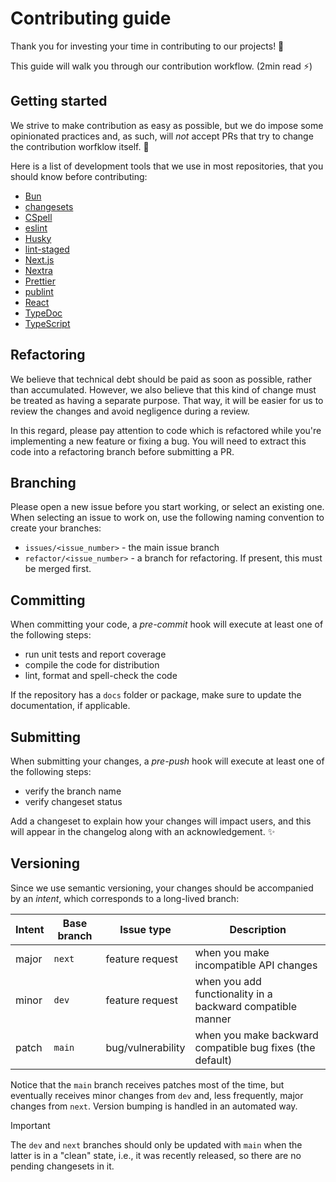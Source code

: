 # Contributing guide <!-- omit in toc -->

Thank you for investing your time in contributing to our projects! :tada:

This guide will walk you through our contribution workflow. (2min read :zap:)

## Getting started

We strive to make contribution as easy as possible, but we do impose some opinionated practices and,
as such, will _not_ accept PRs that try to change the contribution worfklow itself. :no_entry_sign:

Here is a list of development tools that we use in most repositories, that you should know before contributing:

- [Bun](https://bun.sh/docs)
- [changesets](https://github.com/changesets/changesets)
- [CSpell](https://cspell.org/)
- [eslint](https://eslint.org/)
- [Husky](https://typicode.github.io/husky)
- [lint-staged](https://www.npmjs.com/package/lint-staged)
- [Next.js](https://nextjs.org/)
- [Nextra](https://nextra.site/)
- [Prettier](https://prettier.io/)
- [publint](https://publint.dev/)
- [React](https://react.dev/)
- [TypeDoc](https://typedoc.org/)
- [TypeScript](https://www.typescriptlang.org/)

## Refactoring

We believe that technical debt should be paid as soon as possible, rather than accumulated.
However, we also believe that this kind of change must be treated as having a separate purpose.
That way, it will be easier for us to review the changes and avoid negligence during a review.

In this regard, please pay attention to code which is refactored while you're implementing a new feature or fixing a bug.
You will need to extract this code into a refactoring branch before submitting a PR.

## Branching

Please open a new issue before you start working, or select an existing one.
When selecting an issue to work on, use the following naming convention to create your branches:

- `issues/<issue_number>` - the main issue branch
- `refactor/<issue_number>` - a branch for refactoring. If present, this must be merged first.

## Committing

When committing your code, a _pre-commit_ hook will execute at least one of the following steps:

- run unit tests and report coverage
- compile the code for distribution
- lint, format and spell-check the code

If the repository has a `docs` folder or package, make sure to update the documentation, if applicable.

## Submitting

When submitting your changes, a _pre-push_ hook will execute at least one of the following steps:

- verify the branch name
- verify changeset status

Add a changeset to explain how your changes will impact users, and this will appear in the changelog along with an acknowledgement. :sparkles:

## Versioning

Since we use semantic versioning, your changes should be accompanied by an _intent_, which corresponds to a long-lived branch:

| Intent | Base branch | Issue type        | Description |
| ------ | ----------- | ----------------- | ----------- |
| major  | `next`      | feature request   | when you make incompatible API changes                     |
| minor  | `dev`       | feature request   | when you add functionality in a backward compatible manner |
| patch  | `main`      | bug/vulnerability | when you make backward compatible bug fixes (the default)  |

Notice that the `main` branch receives patches most of the time, but eventually receives minor changes from `dev` and,
less frequently, major changes from `next`. Version bumping is handled in an automated way.

> [!IMPORTANT]
> The `dev` and `next` branches should only be updated with `main` when the latter is in a "clean" state,
> i.e., it was recently released, so there are no pending changesets in it.


